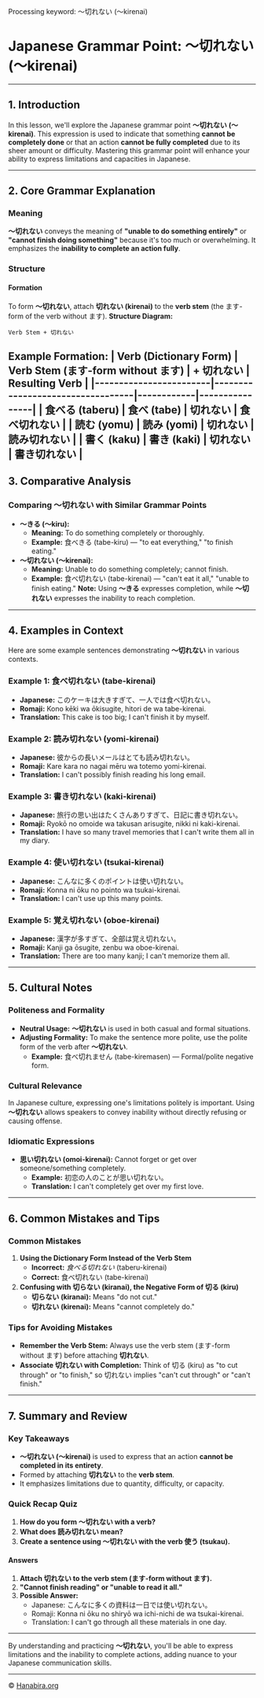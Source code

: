 Processing keyword: ～切れない (～kirenai)
# Japanese Grammar Point: ～切れない (～kirenai)

---
## 1. Introduction
In this lesson, we'll explore the Japanese grammar point **～切れない (～kirenai)**. This expression is used to indicate that something **cannot be completely done** or that an action **cannot be fully completed** due to its sheer amount or difficulty. Mastering this grammar point will enhance your ability to express limitations and capacities in Japanese.

---
## 2. Core Grammar Explanation
### Meaning
**～切れない** conveys the meaning of **"unable to do something entirely"** or **"cannot finish doing something"** because it's too much or overwhelming. It emphasizes the **inability to complete an action fully**.
### Structure
#### Formation
To form **～切れない**, attach **切れない (kirenai)** to the **verb stem** (the ます-form of the verb without ます).
**Structure Diagram:**
```
Verb Stem + 切れない
```
**Example Formation:**
| Verb (Dictionary Form) | Verb Stem (ます-form without ます) | + 切れない | Resulting Verb |
|------------------------|----------------------------------|------------|----------------|
| 食べる (taberu)         | 食べ (tabe)                       | 切れない    | 食べ切れない    |
| 読む (yomu)            | 読み (yomi)                       | 切れない    | 読み切れない    |
| 書く (kaku)            | 書き (kaki)                       | 切れない    | 書き切れない    |
---
## 3. Comparative Analysis
### Comparing ～切れない with Similar Grammar Points
- **～きる (～kiru):**
  - **Meaning:** To do something completely or thoroughly.
  - **Example:** 食べきる (tabe-kiru) — "to eat everything," "to finish eating."
- **～切れない (～kirenai):**
  - **Meaning:** Unable to do something completely; cannot finish.
  - **Example:** 食べ切れない (tabe-kirenai) — "can't eat it all," "unable to finish eating."
**Note:** Using **～きる** expresses completion, while **～切れない** expresses the inability to reach completion.
---
## 4. Examples in Context
Here are some example sentences demonstrating **～切れない** in various contexts.
### Example 1: 食べ切れない (tabe-kirenai)
- **Japanese:** このケーキは大きすぎて、一人では食べ切れない。
- **Romaji:** Kono kēki wa ōkisugite, hitori de wa tabe-kirenai.
- **Translation:** This cake is too big; I can't finish it by myself.
### Example 2: 読み切れない (yomi-kirenai)
- **Japanese:** 彼からの長いメールはとても読み切れない。
- **Romaji:** Kare kara no nagai mēru wa totemo yomi-kirenai.
- **Translation:** I can't possibly finish reading his long email.
### Example 3: 書き切れない (kaki-kirenai)
- **Japanese:** 旅行の思い出はたくさんありすぎて、日記に書き切れない。
- **Romaji:** Ryokō no omoide wa takusan arisugite, nikki ni kaki-kirenai.
- **Translation:** I have so many travel memories that I can't write them all in my diary.
### Example 4: 使い切れない (tsukai-kirenai)
- **Japanese:** こんなに多くのポイントは使い切れない。
- **Romaji:** Konna ni ōku no pointo wa tsukai-kirenai.
- **Translation:** I can't use up this many points.
### Example 5: 覚え切れない (oboe-kirenai)
- **Japanese:** 漢字が多すぎて、全部は覚え切れない。
- **Romaji:** Kanji ga ōsugite, zenbu wa oboe-kirenai.
- **Translation:** There are too many kanji; I can't memorize them all.
---
## 5. Cultural Notes
### Politeness and Formality
- **Neutral Usage:** **～切れない** is used in both casual and formal situations.
- **Adjusting Formality:** To make the sentence more polite, use the polite form of the verb after **～切れない**.
  - **Example:** 食べ切れません (tabe-kiremasen) — Formal/polite negative form.
### Cultural Relevance
In Japanese culture, expressing one's limitations politely is important. Using **～切れない** allows speakers to convey inability without directly refusing or causing offense.
### Idiomatic Expressions
- **思い切れない (omoi-kirenai):** Cannot forget or get over someone/something completely.
  - **Example:** 初恋の人のことが思い切れない。
  - **Translation:** I can't completely get over my first love.
---
## 6. Common Mistakes and Tips
### Common Mistakes
1. **Using the Dictionary Form Instead of the Verb Stem**
   - **Incorrect:** *食べる切れない* (taberu-kirenai)
   - **Correct:** 食べ切れない (tabe-kirenai)
2. **Confusing with 切らない (kiranai), the Negative Form of 切る (kiru)**
   - **切らない (kiranai):** Means "do not cut."
   - **切れない (kirenai):** Means "cannot completely do."
### Tips for Avoiding Mistakes
- **Remember the Verb Stem:** Always use the verb stem (ます-form without ます) before attaching **切れない**.
- **Associate 切れない with Completion:** Think of 切る (kiru) as "to cut through" or "to finish," so 切れない implies "can't cut through" or "can't finish."
---
## 7. Summary and Review
### Key Takeaways
- **～切れない (～kirenai)** is used to express that an action **cannot be completed in its entirety**.
- Formed by attaching **切れない** to the **verb stem**.
- It emphasizes limitations due to quantity, difficulty, or capacity.
### Quick Recap Quiz
1. **How do you form ～切れない with a verb?**
2. **What does 読み切れない mean?**
3. **Create a sentence using ～切れない with the verb 使う (tsukau).**
#### Answers
1. **Attach 切れない to the verb stem (ます-form without ます).**
2. **"Cannot finish reading" or "unable to read it all."**
3. **Possible Answer:**
   - Japanese: こんなに多くの資料は一日では使い切れない。
   - Romaji: Konna ni ōku no shiryō wa ichi-nichi de wa tsukai-kirenai.
   - Translation: I can't go through all these materials in one day.
---
By understanding and practicing **～切れない**, you'll be able to express limitations and the inability to complete actions, adding nuance to your Japanese communication skills.


---

© [Hanabira.org](https://hanabira.org)
